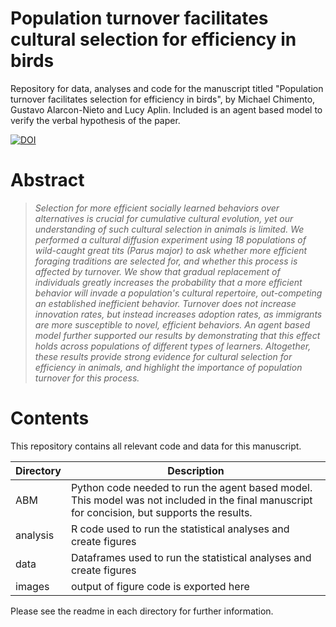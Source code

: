 # Population turnover facilitates cultural selection for efficiency in birds
Repository for data, analyses and code for the manuscript titled "Population turnover facilitates selection for efficiency in birds", by Michael Chimento, Gustavo Alarcon-Nieto and Lucy Aplin. Included is an agent based model to verify the verbal hypothesis of the paper.

[![DOI](https://zenodo.org/badge/298310660.svg)](https://zenodo.org/badge/latestdoi/298310660)

# Abstract
>*Selection for more efficient socially learned behaviors over alternatives is crucial for cumulative cultural evolution, yet our understanding of such cultural selection in animals is limited. We performed a cultural diffusion experiment using 18 populations of wild-caught great tits (Parus major) to ask whether more efficient foraging traditions are selected for, and whether this process is affected by turnover. We show that gradual replacement of individuals greatly increases the probability that a more efficient behavior will invade a population's cultural repertoire, out-competing an established inefficient behavior. Turnover does not increase innovation rates, but instead increases adoption rates, as immigrants are more susceptible to novel, efficient behaviors. An agent based model further supported our results by demonstrating that this effect holds across populations of different types of learners. Altogether, these results provide strong evidence for cultural selection for efficiency in animals, and highlight the importance of population turnover for this process.*

# Contents
This repository contains all relevant code and data for this manuscript.

Directory  | Description
------------- | -------------
ABM  | Python code needed to run the agent based model. This model was not included in the final manuscript for concision, but supports the results.
analysis | R code used to run the statistical analyses and create figures
data | Dataframes used to run the statistical analyses and create figures
images | output of figure code is exported here

Please see the readme in each directory for further information.
